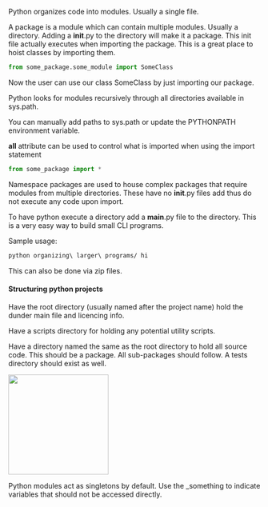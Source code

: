 Python organizes code into modules. Usually a single file.

A package is a module which can contain multiple modules. Usually a directory. Adding a __init__.py to the directory will make it a package. This init file actually executes when importing the package. This is a great place to hoist classes by importing them.

``` python
from some_package.some_module import SomeClass
```

Now the user can use our class SomeClass by just importing our package.

Python looks for modules recursively through all directories available in sys.path.

You can manually add paths to sys.path or update the PYTHONPATH environment variable.

__all__ attribute can be used to control what is imported when using the import statement

``` python
from some_package import *
```

Namespace packages are used to house complex packages that require modules from multiple directories. These have no __init__.py files add thus do not execute any code upon import.

To have python execute a directory add a __main__.py file to the directory. This is a very easy way to build small CLI programs.

Sample usage:
``` bash
python organizing\ larger\ programs/ hi
```

This can also be done via zip files.

#### Structuring python projects
Have the root directory (usually named after the project name) hold the dunder main file and licencing info.

Have a scripts directory for holding any potential utility scripts.

Have a directory named the same as the root directory to hold all source code. This should be a package. All sub-packages should follow. A tests directory should exist as well.

<img src="https://i.imgur.com/uhhwWbw.png" width=200>

Python modules act as singletons by default. Use the _something to indicate variables that should not be accessed directly. 